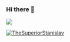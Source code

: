 ### Hi there 👋

![](http://github-profile-summary-cards.vercel.app/api/cards/profile-details?username=TheSuperiorStanislav&theme=moonlight)

<p align="left"> <a href="https://github.com/ryo-ma/github-profile-trophy"><img src="https://github-profile-trophy.vercel.app/?username=TheSuperiorStanislav&theme=dracula" alt="TheSuperiorStanislav" /></a> </p>

